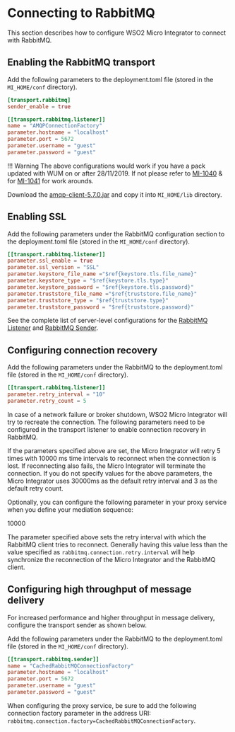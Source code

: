 # Connecting to RabbitMQ

This section describes how to configure WSO2 Micro Integrator to connect with RabbitMQ.

## Enabling the RabbitMQ transport 

Add the following parameters to the deployment.toml file (stored in the `MI_HOME/conf` directory).

```toml
[transport.rabbitmq]
sender_enable = true

[[transport.rabbitmq.listener]]
name = "AMQPConnectionFactory"
parameter.hostname = "localhost"
parameter.port = 5672
parameter.username = "guest"
parameter.password = "guest"
```

!!! Warning
    The above configurations would work if you have a pack updated with WUM on or after 28/11/2019. If not please refer to   [MI-1040](https://github.com/wso2/micro-integrator/issues/1040) & for [MI-1041](https://github.com/wso2/micro-integrator/issues/1041) for work arounds.

Download the [amqp-client-5.7.0.jar](https://www.rabbitmq.com/java-client.html) and copy it into `MI_HOME/lib` directory.

## Enabling SSL

Add the following parameters under the RabbitMQ configuration section to the deployment.toml file (stored in the `MI_HOME/conf` directory).

```toml
[[transport.rabbitmq.listener]]
parameter.ssl_enable = true
parameter.ssl_version = "SSL"
parameter.keystore_file_name ="$ref{keystore.tls.file_name}"
parameter.keystore_type = "$ref{keystore.tls.type}"
parameter.keystore_password = "$ref{keystore.tls.password}"
parameter.truststore_file_name ="$ref{truststore.file_name}"
parameter.truststore_type = "$ref{truststore.type}"
parameter.truststore_password = "$ref{truststore.password}"
```
See the complete list of server-level configurations for the [RabbitMQ Listener](../../../references/config-catalog/#rabbitmq-listener) and [RabbitMQ Sender](../../../references/config-catalog/#rabbitmq-sender).

## Configuring connection recovery

Add the following parameters under the RabbitMQ to the deployment.toml file (stored in the `MI_HOME/conf` directory).

```toml
[[transport.rabbitmq.listener]]
parameter.retry_interval = "10"
parameter.retry_count = 5  
```

In case of a network failure or broker shutdown, WSO2 Micro Integrator will try to recreate the connection. The following parameters need to be configured in the transport listener to enable connection recovery in RabbitMQ.

If the parameters specified above are set, the Micro Integrator will retry 5 times with 10000 ms time intervals to reconnect when the connection is lost. If reconnecting also fails, the Micro Integrator will terminate the connection. If you do not specify values for the above parameters, the Micro Integrator uses 30000ms as the default retry interval and 3 as the default retry count.

Optionally, you can configure the following parameter in your proxy service when you define your mediation sequence:

<parameter name="rabbitmq.server.retry.interval" locked="false">10000</parameter> 

The parameter specified above sets the retry interval with which the RabbitMQ client tries to reconnect. Generally having this value less than the value specified as `rabbitmq.connection.retry.interval` will help synchronize the reconnection of the Micro Integrator and the RabbitMQ client.

## Configuring high throughput of message delivery

For increased performance and higher throughput in message delivery, configure the transport sender as shown below.

Add the following parameters under the RabbitMQ to the deployment.toml file (stored in the `MI_HOME/conf` directory).

```toml
[[transport.rabbitmq.sender]]
name = "CachedRabbitMQConnectionFactory"
parameter.hostname = "localhost"
parameter.port = 5672
parameter.username = "guest"
parameter.password = "guest"
```
When configuring the proxy service, be sure to add the following connection factory parameter in the address URI: `rabbitmq.connection.factory=CachedRabbitMQConnectionFactory`.
